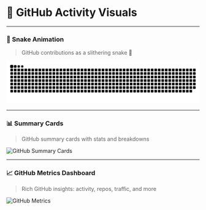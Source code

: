 # 🧩 GitHub Activity Visuals
---

### 🐍 Snake Animation

> GitHub contributions as a slithering snake 🐍

![GitHub Snake Animation](https://raw.githubusercontent.com/Opanasenko-Mykhailo/github-activity-visuals/output/github-snake.svg)

---

### 📊 Summary Cards

> GitHub summary cards with stats and breakdowns

![GitHub Summary Cards](https://raw.githubusercontent.com/Opanasenko-Mykhailo/github-activity-visuals/output/github_dark/0-profile-details.svg)

---

### 📈 GitHub Metrics Dashboard

> Rich GitHub insights: activity, repos, traffic, and more

![GitHub Metrics](https://raw.githubusercontent.com/Opanasenko-Mykhailo/github-activity-visuals/output/metrics.svg)